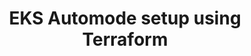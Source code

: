 ---
title: EKS Automode setup using Terraform
published: 2025-08-20
description: Guide to Setup EKS Cluster in Auto Mode using Terraform
tags: [EKS, AWS, Kubernetes]
category: Docs
draft: false
prevTitle: "Cert-Manager + Route53 Setup"
prevSlug: "cert-manager"
---
